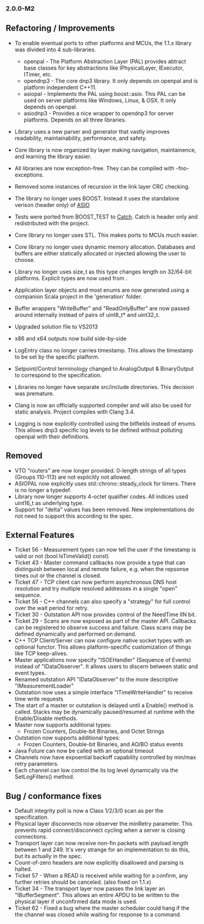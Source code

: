 ### 2.0.0-M2 ###

## Refactoring / Improvements ##
* To enable eventual ports to other platforms and MCUs, the 1.1.x library was divided into 4 sub-libraries.
  * openpal - The Platform Abstraction Layer (PAL) provides abtract base classes for key abstractions like IPhysicalLayer, IExecutor, ITimer, etc.
  * opendnp3 - The core dnp3 library. It only depends on openpal and is platform independent C++11.
  * asiopal - Implements the PAL using boost::asio.  This PAL can be used on server platforms like Windows, Linux, & OSX. It only depends on openpal.
  * asiodnp3 - Provides a nice wrapper to opendnp3 for server platforms. Depends on all three libraries.

* Library uses a new parser and generator that vastly improves readability, maintainability, performance, and safety.
* Core library is now organized by layer making navigation, maintainence, and learning the library easier.
* All libraries are now exception-free. They can be compiled with -fno-exceptions.
* Removed some instances of recursion in the link layer CRC checking.
* The library no longer uses BOOST. Instead it uses the standalone verison (header only) of [ASIO](http://think-async.com/)
* Tests were ported from BOOST_TEST to [Catch](https://github.com/philsquared/Catch). Catch is header only and redistributed with the project.
* Core library no longer uses STL. This makes ports to MCUs much easier.
* Core library no longer uses dynamic memory allocation. Databases and buffers are either statically allocated or injected allowing the user to choose.
* Library no longer uses size_t as this type changes length on 32/64-bit platforms. Explicit types are now used from <cstdint>.
* Application layer objects and most enums are now generated using a companion Scala project in the 'generation' folder.
* Buffer wrappers "WriteBuffer" and "ReadOnlyBuffer" are now passed around internally instead of pairs of uint8_t* and uint32_t.
* Upgraded solution file to VS2013
* x86 and x64 outputs now build side-by-side
* LogEntry class no longer carries timestamp. This allows the timestamp to be set by the specific platform.
* Setpoint/Control terminology changed to AnalogOutput & BinaryOutput to correspond to the specification.
* Libraries no longer have separate src/include directories. This decision was premature.
* Clang is now an officially supported compiler and will also be used for static analysis. Project compiles with Clang 3.4.
* Logging is now explicitly controlled using the bitfields instead of enums. This allows dnp3 specific log levels to be defined without polluting openpal with their definitions.

## Removed ##
* VTO "routers" are now longer provided. 0-length strings of all types (Groups 110-113) are not explicitly not allowed.
* ASIOPAL now explicitly uses std::chrono::steady_clock for timers. There is no longer a typedef.
* Library now longer supports 4-octet qualifier codes. All indices used uint16_t as underlying type.
* Support for "delta" values has been removed. New implementations do not need to support this according to the spec.

## External Features ##

* Ticket 56 - Measurement types can now tell the user if the timestamp is valid or not (bool IsTimeValid() const)
* Ticket 43 - Master command callbacks now provide a type that can distinguish between local and remote failure, e.g. when the repsonse times out or the channel is closed.
* Ticket 47 - TCP client can now perform asynchronous DNS host resolution and try mutliple resolved addresses in a single "open" sequence.
* Ticket 56 - C++ channels can also specify a "strategy" for full control over the wait period for retry.
* Ticket 30 - Outstation API now provides control of the NeedTime IIN bit.
* Ticket 29 - Scans are now exposed as part of the master API. Callbacks can be registered to observe success and failure. Class scans may be defined dynamically and performed on demand.
* C++ TCP Client/Server can now configure native socket types with an optional functor. This allows platform-specific customization of things like TCP keep-alives.
* Master applications now specify "ISOEHandler" (Sequence of Events) instead of "IDataObserver". It allows users to discern between static and event types.
* Renamed outstation API "IDataObserver" to the more descriptive "IMeasurementLoader"
* Outstation now uses a simple interface "ITimeWriteHandler" to receive time write requests
* The start of a master or outstation is delayed until a Enable() method is called. Stacks may be dynamically paused/resumed at runtime with the Enable/Disable methods.
* Master now supports additional types:
  * Frozen Counters, Double-bit Binaries, and Octet Strings
* Outstation now supports additional types:
  * Frozen Counters, Double-bit Binaries, and AO/BO status events
* Java Future can now be called with an optional timeout
* Channels now have expoential backoff capability controlled by min/max retry parameters. 
* Each channel can low control the its log level dynamically via the SetLogFilters() method.

## Bug / conformance fixes ##
* Default integrity poll is now a Class 1/2/3/0 scan as per the specification.
* Physical layer disconnects now observer the minRetry parameter. This prevents rapid connect/disconnect cycling when a server is closing connections.
* Transport layer can now receive non-fin packets with payload length between 1 and 249. It's very strange for an implementation to do this, but its actually in the spec.
* Count-of-zero headers are now explicitly disallowed and parsing is halted.
* Ticket 57 - When a READ is received while waiting for a confirm, any further retries should be canceled. (also fixed on 1.1.x)
* Ticket 34 - The transport layer now passes the link layer an "IBufferSegment". This allows an entire APDU to be written to the physical layer if unconfirmed data mode is used.
* Ticket 62 - Fixed a bug where the master scheduler could hang if the the channel was closed while waiting for response to a command.


